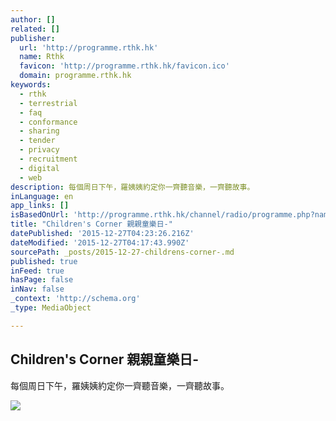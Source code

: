 ```yaml
---
author: []
related: []
publisher:
  url: 'http://programme.rthk.hk'
  name: Rthk
  favicon: 'http://programme.rthk.hk/favicon.ico'
  domain: programme.rthk.hk
keywords:
  - rthk
  - terrestrial
  - faq
  - conformance
  - sharing
  - tender
  - privacy
  - recruitment
  - digital
  - web
description: 每個周日下午，羅姨姨約定你一齊聽音樂，一齊聽故事。
inLanguage: en
app_links: []
isBasedOnUrl: 'http://programme.rthk.hk/channel/radio/programme.php?name=radio4/children&d=2015-12-20&p=631&e=&m=episode'
title: "Children's Corner 親親童樂日-"
datePublished: '2015-12-27T04:23:26.216Z'
dateModified: '2015-12-27T04:17:43.990Z'
sourcePath: _posts/2015-12-27-childrens-corner-.md
published: true
inFeed: true
hasPage: false
inNav: false
_context: 'http://schema.org'
_type: MediaObject

---
```

<article style=""><h1>Children's Corner 親親童樂日-</h1><p>每個周日下午，羅姨姨約定你一齊聽音樂，一齊聽故事。</p><img src="http://rthkcms2.rthk.org.hk/assets/images/rthk/radio4/children/631_1920.jpg" /></article>